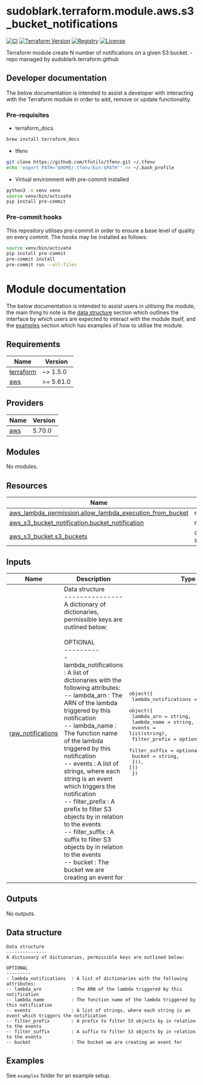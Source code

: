 # sudoblark.terraform.module.aws.s3_bucket_notifications

[![CI](https://github.com/sudoblark/sudoblark.terraform.module.aws.s3_bucket_notifications/actions/workflows/commit-to-pr.yaml/badge.svg)](https://github.com/sudoblark/sudoblark.terraform.module.aws.s3_bucket_notifications/actions/workflows/commit-to-pr.yaml)
[![Terraform Version](https://img.shields.io/badge/Terraform-1.7%2B-blueviolet?logo=terraform)](https://developer.hashicorp.com/terraform/)
[![Registry](https://img.shields.io/badge/registry-pending-lightgrey)](https://registry.terraform.io/)
[![License](https://img.shields.io/github/license/sudoblark/sudoblark.terraform.module.aws.s3_bucket_notifications)](https://github.com/sudoblark/sudoblark.terraform.module.aws.s3_bucket_notifications/blob/main/LICENSE.txt)

Terraform module create N number of notifications on a given S3 bucket. - repo managed by sudoblark.terraform.github

## Developer documentation
The below documentation is intended to assist a developer with interacting with the Terraform module in order to add,
remove or update functionality.

### Pre-requisites
* terraform_docs

```sh
brew install terraform_docs
```

* tfenv
```sh
git clone https://github.com/tfutils/tfenv.git ~/.tfenv
echo 'export PATH="$HOME/.tfenv/bin:$PATH"' >> ~/.bash_profile
```

* Virtual environment with pre-commit installed

```sh
python3 -m venv venv
source venv/bin/activate
pip install pre-commit
```
### Pre-commit hooks
This repository utilises pre-commit in order to ensure a base level of quality on every commit. The hooks
may be installed as follows:

```sh
source venv/bin/activate
pip install pre-commit
pre-commit install
pre-commit run --all-files
```

# Module documentation
The below documentation is intended to assist users in utilising the module, the main thing to note is the
[data structure](#data-structure) section which outlines the interface by which users are expected to interact with
the module itself, and the [examples](#examples) section which has examples of how to utilise the module.

<!-- BEGIN_TF_DOCS -->
## Requirements

| Name | Version |
|------|---------|
| <a name="requirement_terraform"></a> [terraform](#requirement\_terraform) | ~> 1.5.0 |
| <a name="requirement_aws"></a> [aws](#requirement\_aws) | >= 5.61.0 |

## Providers

| Name | Version |
|------|---------|
| <a name="provider_aws"></a> [aws](#provider\_aws) | 5.70.0 |

## Modules

No modules.

## Resources

| Name | Type |
|------|------|
| [aws_lambda_permission.allow_lambda_execution_from_bucket](https://registry.terraform.io/providers/hashicorp/aws/latest/docs/resources/lambda_permission) | resource |
| [aws_s3_bucket_notification.bucket_notification](https://registry.terraform.io/providers/hashicorp/aws/latest/docs/resources/s3_bucket_notification) | resource |
| [aws_s3_bucket.s3_buckets](https://registry.terraform.io/providers/hashicorp/aws/latest/docs/data-sources/s3_bucket) | data source |

## Inputs

| Name | Description | Type | Default | Required |
|------|-------------|------|---------|:--------:|
| <a name="input_raw_notifications"></a> [raw\_notifications](#input\_raw\_notifications) | Data structure<br>---------------<br>A dictionary of dictionaries, permissible keys are outlined below:<br><br>OPTIONAL<br>---------<br>- lambda\_notifications  : A list of dictionaries with the following attributes:<br>-- lambda\_arn           : The ARN of the lambda triggered by this notification<br>-- lambda\_name          : The function name of the lambda triggered by this notification<br>-- events               : A list of strings, where each string is an event which triggers the notification<br>-- filter\_prefix        : A prefix to filter S3 objects by in relation to the events<br>-- filter\_suffix        : A suffix to filter S3 objects by in relation to the events<br>-- bucket               : The bucket we are creating an event for | <pre>object({<br>    lambda_notifications = optional(list(<br>      object({<br>        lambda_arn    = string,<br>        lambda_name   = string,<br>        events        = list(string),<br>        filter_prefix = optional(string, null),<br>        filter_suffix = optional(string, null),<br>        bucket        = string,<br>    })), [])<br>  })</pre> | n/a | yes |

## Outputs

No outputs.
<!-- END_TF_DOCS -->

## Data structure
```
Data structure
---------------
A dictionary of dictionaries, permissible keys are outlined below:

OPTIONAL
---------
- lambda_notifications  : A list of dictionaries with the following attributes:
-- lambda_arn           : The ARN of the lambda triggered by this notification
-- lambda_name          : The function name of the lambda triggered by this notification
-- events               : A list of strings, where each string is an event which triggers the notification
-- filter_prefix        : A prefix to filter S3 objects by in relation to the events
-- filter_suffix        : A suffix to filter S3 objects by in relation to the events
-- bucket               : The bucket we are creating an event for
```

## Examples
See `examples` folder for an example setup.
